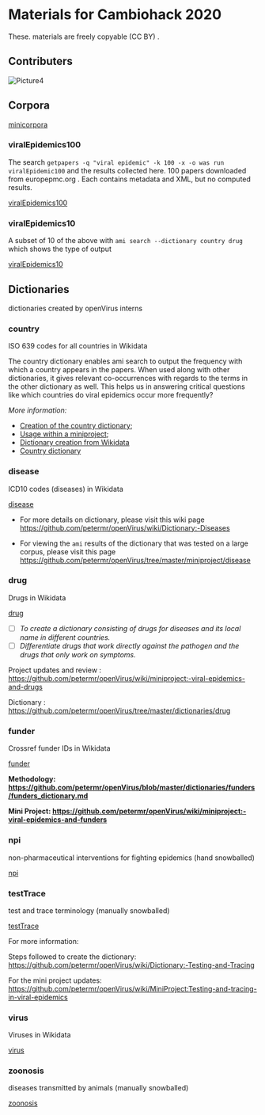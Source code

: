 # Materials for Cambiohack 2020

These. materials are freely copyable (CC BY) . 

## Contributers 
![Picture4](https://user-images.githubusercontent.com/60133925/93731015-d6072b80-fbe8-11ea-8858-afa39ffc1a42.jpg)

## Corpora
[minicorpora](./minicorpora/)

### viralEpidemics100

The search `getpapers -q "viral epidemic" -k 100 -x -o was run viralEpidemic100` and the results collected here.
100 papers downloaded from europepmc.org . Each contains metadata and XML, but no computed results.

[viralEpidemics100](./minicorpora/viralEpidemics100)

### viralEpidemics10
A subset of 10 of the above with `ami search --dictionary country drug` which shows the type of output

[viralEpidemics10](./minicorpora/viralEpidemics10)

## Dictionaries

dictionaries created by openVirus interns

### country

ISO 639 codes for all countries in Wikidata

The country dictionary enables ami search to output the frequency with which a country appears in the papers. When used along with other dictionaries, it gives relevant co-occurrences with regards to the terms in the other dictionary as well. This helps us in answering critical questions like which countries do viral epidemics occur more frequently?

_More information:_ 
- [Creation of the country dictionary](https://github.com/petermr/openVirus/blob/master/dictionaries/country/country_dict.md); 
- [Usage within a miniproject](https://github.com/petermr/openVirus/wiki/miniproject:-viral-epidemics-and-country); 
- [Dictionary creation from Wikidata](https://github.com/petermr/openVirus/blob/master/dictionaries/country/country_dict.md#dictionary-from-wikidata)
- [Country dictionary](./dictionaries/country.xml) 

### disease

ICD10 codes (diseases) in Wikidata

[disease](./dictionaries/disease.xml)

* For more details on dictionary, please visit this wiki page https://github.com/petermr/openVirus/wiki/Dictionary:-Diseases

* For viewing the `ami` results of the dictionary that was tested on a large corpus, please visit this page https://github.com/petermr/openVirus/tree/master/miniproject/disease

### drug

Drugs in Wikidata

[drug](./dictionaries/drug.xml)

- [ ] *To create a dictionary consisting of drugs for diseases and its local name in different countries.*
- [ ] *Differentiate drugs that work directly against the pathogen and the drugs that only work on symptoms.*

Project updates and review : https://github.com/petermr/openVirus/wiki/miniproject:-viral-epidemics-and-drugs

Dictionary : https://github.com/petermr/openVirus/tree/master/dictionaries/drug


### funder

Crossref funder IDs in Wikidata

[funder](./dictionaries/funder.xml)

**Methodology: https://github.com/petermr/openVirus/blob/master/dictionaries/funders/funders_dictionary.md**

**Mini Project: https://github.com/petermr/openVirus/wiki/miniproject:-viral-epidemics-and-funders**

### npi

non-pharmaceutical interventions for fighting epidemics (hand snowballed)

[npi](./dictionaries/npi.xml)

### testTrace

test and trace terminology (manually snowballed)

[testTrace](./dictionaries/testTrace.xml)

For more information:

Steps followed to create the dictionary: https://github.com/petermr/openVirus/wiki/Dictionary:-Testing-and-Tracing

For the mini project updates: https://github.com/petermr/openVirus/wiki/MiniProject:Testing-and-tracing-in-viral-epidemics

### virus

Viruses in Wikidata

[virus](./dictionaries/virus.xml)

### zoonosis

diseases transmitted by animals (manually snowballed)

[zoonosis](./dictionaries/zoonosis.xml)


